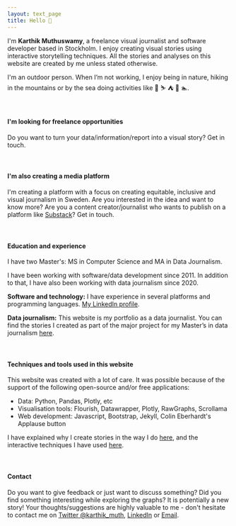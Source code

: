 ```yaml
---
layout: text_page
title: Hello 👋
---
```



I'm **Karthik Muthuswamy**, a freelance visual journalist and software developer based in Stockholm. I enjoy creating visual stories using
interactive storytelling techniques. All the stories and analyses on this website are created by me unless stated otherwise.

I'm an outdoor person. When I’m not working, I enjoy being in nature, hiking in the mountains or by the sea doing activities like 🧗 ⛷ ⛺️ 🛶 🏊.
<br><br><br>

#### I'm looking for freelance opportunities
Do you want to turn your data/information/report into a visual story? Get in touch.
<br><br><br>

#### I'm also creating a media platform
I'm creating a platform with a focus on creating equitable, inclusive and visual journalism in Sweden. Are you interested in the idea and want to know more? Are you a content creator/journalist who wants to publish on a platform like [Substack](https://substack.com)? Get in touch.
<br><br><br>

#### Education and experience
I have two Master's: MS in Computer Science and MA in Data Journalism.

I have been working with software/data development since 2011. In addition to that, I have also been working with data journalism since 2020.

**Software and technology:** I have experience in several platforms and programming languages. [My LinkedIn profile](https://www.linkedin.com/in/papanash/).

**Data journalism:** This website is my portfolio as a data journalist. You can find the stories I created as part of the major project for my Master’s in data journalism [here](/elections).
<br><br><br>

#### Techniques and tools used in this website
This website was created with a lot of care. It was possible because of the support of the following open-source and/or free applications:
- Data: Python, Pandas, Plotly, etc
- Visualisation tools: Flourish, Datawrapper, Plotly, RawGraphs, Scrollama
- Web development: Javascript, Bootstrap, Jekyll, Colin Eberhardt's Applause button

I have explained why I create stories in the way I do [here](https://karthik-m.medium.com/a-picture-is-worth-a-thousand-words-whats-a-data-viz-worth-6ea3b0d5c66?source=friends_link&sk=60a827d05b1b5a41d5ae43c5c1911553), and the interactive techniques I have used [here](/elections/#collapseOne).
<br><br><br>

#### Contact
Do you want to give feedback or just want to discuss something? Did you find something interesting while exploring the graphs? It is potentially a new story! Your thoughts/suggestions are highly valuable to me - don't hesitate to contact me on [Twitter @karthik_muth](https://twitter.com/karthik_muth), [LinkedIn](https://www.linkedin.com/in/papanash/) or [Email](mailto:papanash.1987@gmail.com).
